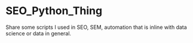 # SEO_Python_Thing
Share some scripts I used in SEO, SEM, automation that is inline with data science or data in general. 
